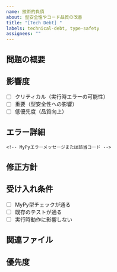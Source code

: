 ```yaml
---
name: 技術的負債
about: 型安全性やコード品質の改善
title: "[Tech Debt] "
labels: technical-debt, type-safety
assignees: ""
---
```


## 問題の概要

<!-- 技術的負債の詳細を記述 -->

## 影響度

<!-- 以下から選択 -->

- [ ] クリティカル（実行時エラーの可能性）
- [ ] 重要（型安全性への影響）
- [ ] 低優先度（品質向上）

## エラー詳細

```
<!-- MyPyエラーメッセージまたは該当コード -->
```

## 修正方針

<!-- 修正の方向性 -->

## 受け入れ条件

- [ ] MyPy型チェックが通る
- [ ] 既存のテストが通る
- [ ] 実行時動作に影響しない

## 関連ファイル

<!-- 影響を受けるファイル一覧 -->

## 優先度

<!-- MVP後のスプリントで対応予定 -->
